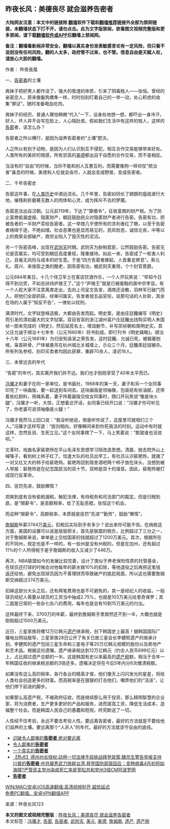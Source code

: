  <h2>昨夜长风：美德丧尽 就会滋养告密者</h2> <p class="notice"><b>大陆网友注意：本文中的链接除 <a href="https://github.com/bannedbook/fanqiang" >翻墙</a>软件下载和<a href="https://github.com/killgcd/justmysocks/blob/master/README.md">翻墙推荐</a>链接外全部为禁网链接，未翻墙状态下打不开，请勿点击。此为文字版禁闻，欲看图文视频完整版和更多禁闻，请下载<a href="https://github.com/bannedbook/fanqiang">翻墙软件或APP</a>后翻墙上禁闻网。</p><p>备注：翻墙看新闻非常安全，翻墙以真实身份发表敏感言论有一定风险，但只看不说则没有任何风险，翻的人太多，政府管不过来，也不管。信息自由是天赋人权，请放心大胆的翻墙。</b></p>  <div class="entry"> <p>作者： 昨夜長風</p> <p>一、<a href="https://www.bannedbook.org/bnews/tag/%E5%91%8A%E5%AF%86%E8%80%85/" class="st_tag internal_tag" rel="tag" title="标签 告密者 下的日志">告密者</a>的土壤</p> <p>爽妹子把好男人都作没了，强大的吸渣的体质，引来了阴毒贱人——张恒。曾经的亲密恋人，原来像鬣狗鹰隼一样，时时刻刻盯着自己的一举一动，处心积虑的收集“罪证”，随时准备喝血吃肉。</p> <p>爽妹子的经历，普通人哪怕稍微“代入”一下，设身处地想一想，都吓出一身冷汗。好人、坏人并不会写在脸上，人心隔肚皮。假如我们生活中有这样的贱人，这样的<a href="https://www.bannedbook.org/bnews/tag/%E5%91%8A%E5%AF%86/" class="st_tag internal_tag" rel="tag" title="标签 告密 下的日志">告密</a>者，该怎么办？</p> <p>告密者之所以横行，是因为滋养告密者的“土壤”肥沃。</p> <p>人之所以有别于动物，是因为人们认识到互不侵犯，相互合作交易能够带来好处。人类所有的美好的情感，所有崇高的<a href="https://www.bannedbook.org/bnews/tag/%E7%BE%8E%E5%BE%B7/" class="st_tag internal_tag" rel="tag" title="标签 美德 下的日志">美德</a>都出自于自愿的合作交易，而不是相反。</p> <p>当没有的“自由”的时候，当你不能和别人互惠互利，而需要像狗一样仰仗“统治者”鼻息的时候，美德和人伦就会丧尽，人就会变成野兽，变成告密者。</p>  <p>二、千年告密史</p> <p>告密这件事，在<span class='wp_keywordlink'><a href="https://www.bannedbook.org/forum3/topic1750.html" title="考古学禁区-被掩藏的人类历史" target="_blank">人类历史</a></span>中源远流长。几千年里，告密如同长了翅膀的瘟疫虐行大地，催残和折磨著无数人的肉体和心灵，成为挥斥不去的梦魇。</p> <p>告密恶法出自汉朝。公元前119年，下达了“算缗令”，征收富商的财产税。为了防止富商偷漏虚报、隐匿财产，朝廷鼓励民众对隐匿财产者进行告密。告密有功，把被告者的一半财产奖给告密者。这一举措几乎使所有的贪利者红了眼，以至于告密者络绎于途，不绝如缕。社会恶果也是显而易见的，民风败恶，诚信沦丧，中等以上的商家全部破产，商贸业陷入了毁灭性的泥沼。</p> <p>另一个告密高峰，出现在<a href="https://www.bannedbook.org/bnews/tag/%e6%ad%a6%e5%88%99%e5%a4%a9/" class="st_tag internal_tag" rel="tag" title="标签 武则天 下的日志">武则天</a>时期。武则天为胁制君臣，公然鼓励告密。告密无论是否属实，均可受到朝廷高度重视，隆重接待。如此一来，告密成了一桩害人利己，且毫无风险与成本的好生意。于是“四方告密者蜂起，人皆重足屏息”。索元礼、周兴、来俊臣之类的酷吏，因告密有功，被武则天重用，个个封官晋爵。</p> <p>公元684年某日，十几个侍卫军士在客店饮酒作乐，一个人开玩笑说：“早知今日得不到功赏，不如去扶持庐陵王了。”这个“庐陵王”就是已被废黜的唐中宗李显。有一个人趁大家不注意离席走出，去向上司呈文告发，酒席还没散，羽林军已破门而入，把他们全部抓获，经审问属实，告发者授五品官衔，说那句话的人处斩，其余在场的人属于”知反不告“，一律处以绞刑。</p> <p>满清时代，文字狱登峰造极，大都由告发而起。明史案，是由庄廷鑨编写《明史》而引发的清初最大的文字狱案。双目皆盲的浙江湖州富户庄廷鑨出钱购买明人朱国祯一部未完成的《明史》，然后延揽名士，增润删节，补写崇祯朝和南明史实。其父庄允诚于顺治十七年冬（公元1660年）将书刻成，即行刊书《明史辑略》。顺治十八年（公元1661年）为归安知县吴之荣告发，这时廷鑨、允诚已死，被掘墓刨棺，枭首碎骨，尸体被悬吊在杭州城北关城墙上，示众三个月，廷鑨弟廷钺被杀。所有列名参校、刻印买卖者均因此获罪，重辟70余人，凌迟18人。</p> <p>三、未曾远去的年代</p>  <p>“告密”的年代，其实离开我们并不远。我们也才刚刚享受了40年太平而已。</p> <p><a href="https://www.bannedbook.org/bnews/tag/%E5%86%AF%E9%AA%A5%E6%89%8D/" class="st_tag internal_tag" rel="tag" title="标签 冯骥才 下的日志">冯骥才</a>和妻子在同一家单位，是书画社，1968年的某一天，妻子和另一个女同事印完了一块画版，要一起送到车间去。这块画版是领袖像，包装纸有些油腻，还带着些红颜料，用绳系着，妻子拎着画版交给女同事时，随口开玩笑说“像是块火腿”，冯骥才一听，大惊，正想着岔开话，女同事已经开口说：“冯骥才你可听见了，你老婆可说领袖像是火腿！”</p> <p>冯骥才竟然马上回口说：“我没听她说，倒是听你说了，这屋里可就咱们三个人。”冯骥才这样写道：“拔剑相向，好像瞬间来到你死我活的时刻。运动中有时就这样，忽然反目、生死立见。”这个女同事楞了一下，马上笑着说：“那就谁也没说呗。”</p> <p>文革时，戏曲名家裴艳玲在平山毛泽东思想学习班改造思想。清晨，她去院外山上喊嗓子，看到树上柿子红了。恰逢大队的社员出早工，有社员认识裴艳玲，就摘了一对又红又大的柿子给裴艳玲。裴艳玲回到宿舍酒吧两个柿子放在床头，没想到被人举报：裴艳玲是在纪念国民当的双十节，双柿是双十的谐音。因此，裴艳玲被打成现行反革命。</p> <p>四、惩罚先进，鼓励懒惰？</p> <p>郑爽到底有没有偷税漏税，触犯法律，有待税务和司法部门的裁定。但是归根到底，是“限薪令”，是高额税率，给了无耻恶棍，张恒这个机会。</p> <p>而这种“限薪令”，高额税率，本质就是惩罚“先进”“勤劳”，鼓励“懒惰”。</p>  <p><a href="https://www.bannedbook.org/bnews/tag/%E8%A9%B9%E5%A7%86%E6%96%AF/" class="st_tag internal_tag" rel="tag" title="标签 詹姆斯 下的日志">詹姆斯</a>年薪3744万<a href="https://www.bannedbook.org/bnews/tag/%e7%be%8e%e5%85%83/" class="st_tag internal_tag" rel="tag" title="标签 美元 下的日志">美元</a>，扣税后实际到手有多少？说出来你可能不信。在纳税这方面，美国的设置可以说是层层把关，首先是联盟的税负，比例超过了三分之一，对于詹姆斯来说，单单是上交给国家的钱就超过了1200万美元。其次，根据所在的不同州，规定也是不一样的，有一些州是没有州税的，但是在加州，还有超过11%的个人所得税于是乎詹姆斯的收入又减少了446万。</p> <p>再次，NBA联盟如今的发展比较完善，设计了类似于养老保险性质的托管基金，在球员还打球的时候会对他每年的薪水做10%的扣除，等他退役之后再把这笔钱返还给他，避免出现球员因为不善理财而导致破产的尴尬局面，所以这也需要詹姆斯交纳超过374万美元。</p> <p>扣掉这部分大头之后，还有两笔费用也是不可避免的，其一是经纪人的收益，一般球员经纪人需要从球员的工资当中抽成2.75%，也就是103万美元给里奇保罗；其二就是日常的一些杂七杂八的费用，每年也是会有10到15万美元的付出。</p> <p>这样最终下来，3700万的年薪，最终到詹姆斯手里居然还不到一半，大概也就是刚刚超过1500万美元。</p> <p>近日，三星家族将缴12万亿韩元<a href="https://www.bannedbook.org/bnews/tag/%E9%81%97%E4%BA%A7/" class="st_tag internal_tag" rel="tag" title="标签 遗产 下的日志">遗产</a>继承税，创下韩国史上最高！据韩国国际广播电台网站报导，三星家族28日公开了有关已故三星会长李健熙遗产的继承计划。李健熙的遗产包括三星生命和三星电子等20万亿韩元规模的股份以及房地产和艺术品。根据这份遗嘱，遗产继承税达到12万亿韩元（约合人民币699亿元）以上，占比超过遗产总额的一半。这是韩国有史以来最高的<a href="https://www.bannedbook.org/bnews/tag/%E9%81%97%E4%BA%A7%E7%A8%8E/" class="st_tag internal_tag" rel="tag" title="标签 遗产税 下的日志">遗产税</a>额，相当于去年一年韩国征收的继承税总额的3倍还多。遗嘱决定将在今后5年内分6次缴清税额。</p> <p>如果没有这么高的税率，各行各业的精英才俊，他们像天上闪闪发光的星星，将给人类社会创造更多的财富。而高税率是在狠狠的打击他们，嘲弄他们的“活该”，让他们停下前进的脚步。</p> <p>如果那么高遗产税，不被政府征收，而是继续那么用于投资，那么精明智慧的企业家，将为消费者，生产更多更好的产品和服务，进而提高工资，降低生活成本，造福整个社会。而是韩国人民自己的愚蠢和短视，终究断送了一切。</p>  <p>人性经不住考验，永远不要去考验人性。要远离告密者，最好的方法就是不要给他们滋养的土壤。要远离那个“人非人”的年代，最好的方法就坚守自由的底线。</p> <ul class='op-related-articles' title='相关阅读'> <li><a href='https://www.bannedbook.org/bnews/comments/20210425/1533259.html' target='_blank'>识破令人鄙夷的<b>告密者</b> 绝对要远离</a></li> <li><a href='https://www.bannedbook.org/bnews/ssgc/20210424/1532994.html' target='_blank'>令人鄙夷的<b>告密者</b></a></li> <li><a href='https://www.bannedbook.org/bnews/cnnews/20210406/1520749.html' target='_blank'>一个真实的<b>告密者</b></a></li> <li><a href='https://www.bannedbook.org/bnews/bannedvideo/20210130/1477614.html' target='_blank'>【热点】德州州长授权:动用一切法律手段挑战拜登政策;魏京生警告举报支持川普的<b>告密者</b>;中共屡秀武力挑衅台湾,拜登国防部首回应；变种病毒4月初将如海啸?严管民主党州染疫死亡率是宽松共和党州3倍CM阿波罗网</a></li> <li><a href='https://www.bannedbook.org/bnews/lishi/20201104/1425396.html' target='_blank'><b>告密者</b></a></li> </ul> <p class="texttj"> <a href="https://github.com/bannedbook/fanqiang/wiki/V2ray%E6%9C%BA%E5%9C%BA" target="_blank">WIN/MAC/安卓/iOS高速翻墙:高清视频秒开,超低延迟</a><br/> <a href="https://github.com/bannedbook/fanqiang/wiki/%E7%A6%81%E9%97%BB%E7%BD%91%E5%AE%89%E5%8D%93%E7%BF%BB%E5%A2%99%E6%96%B0%E9%97%BBAPP" target="_blank">免费PC翻墙、安卓VPN翻墙APP</a></p><div id="archive-pix-1" class="banner-ads"> <!-- AuctionX Display platform tag START --> <div id="26318x728x90x621x_ADSLOT1" clicktrack="%%CLICK_URL_ESC%%"></div> <!-- AuctionX Display platform tag END --> </div> <div id="archive-pix-2" class="banner-ads"> <!-- AuctionX Display platform tag START --> <div id="26315x300x250x621x_ADSLOT1" clicktrack="%%CLICK_URL_ESC%%"></div> <!-- AuctionX Display platform tag END --> </div><p> 来源：昨夜长风123 </p><a name='sharetosocial'></a>       <div><b>本文的图文或视频完整版</b>：<a href='https://www.bannedbook.org/bnews/comments/20210501/1537380.html'>昨夜长风：美德丧尽 就会滋养告密者</a></div>  </div><!--END ENTRY--> <div class="postfooter"> <div>本文标签：<a href="https://www.bannedbook.org/bnews/tag/%E5%86%AF%E9%AA%A5%E6%89%8D/" rel="tag">冯骥才</a>, <a href="https://www.bannedbook.org/bnews/tag/%E5%91%8A%E5%AF%86/" rel="tag">告密</a>, <a href="https://www.bannedbook.org/bnews/tag/%E5%91%8A%E5%AF%86%E8%80%85/" rel="tag">告密者</a>, <a href="https://www.bannedbook.org/bnews/tag/%e6%ad%a6%e5%88%99%e5%a4%a9/" rel="tag">武则天</a>, <a href="https://www.bannedbook.org/bnews/tag/%e7%be%8e%e5%85%83/" rel="tag">美元</a>, <a href="https://www.bannedbook.org/bnews/tag/%E7%BE%8E%E5%BE%B7/" rel="tag">美德</a>, <a href="https://www.bannedbook.org/bnews/tag/%E8%A9%B9%E5%A7%86%E6%96%AF/" rel="tag">詹姆斯</a>, <a href="https://www.bannedbook.org/bnews/tag/%E9%81%97%E4%BA%A7/" rel="tag">遗产</a>, <a href="https://www.bannedbook.org/bnews/tag/%E9%81%97%E4%BA%A7%E7%A8%8E/" rel="tag">遗产税</a></div>  </div><!--END POSTFOOTER--> 